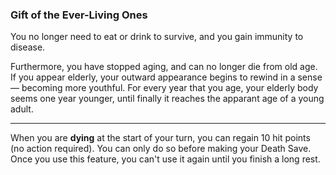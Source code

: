 ### Gift of the Ever-Living Ones
You no longer need to eat or drink to survive, and you gain immunity to disease.

Furthermore, you have stopped aging, and can no longer die from old age.
If you appear elderly, your outward appearance begins to rewind in a sense &mdash; becoming more youthful.
For every year that you age, your elderly body seems one year younger, until finally it reaches the apparant age of a young adult.

---

When you are **dying** at the start of your turn, you can regain 10 hit points (no action required).
You can only do so before making your Death Save.
Once you use this feature, you can't use it again until you finish a long rest.
